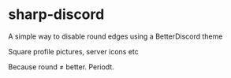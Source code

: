 # sharp-discord
A simple way to disable round edges using a BetterDiscord theme

Square profile pictures, server icons etc

Because round ≠ better. Periodt.
